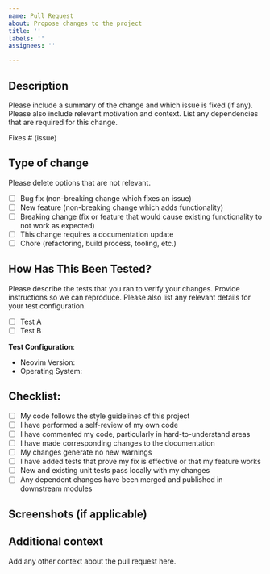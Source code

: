 ```yaml
---
name: Pull Request
about: Propose changes to the project
title: ''
labels: ''
assignees: ''

---
```


## Description

Please include a summary of the change and which issue is fixed (if any).
Please also include relevant motivation and context. List any dependencies that are required for this change.

Fixes # (issue)

## Type of change

Please delete options that are not relevant.

- [ ] Bug fix (non-breaking change which fixes an issue)
- [ ] New feature (non-breaking change which adds functionality)
- [ ] Breaking change (fix or feature that would cause existing functionality to not work as expected)
- [ ] This change requires a documentation update
- [ ] Chore (refactoring, build process, tooling, etc.)

## How Has This Been Tested?

Please describe the tests that you ran to verify your changes. Provide instructions so we can reproduce.
Please also list any relevant details for your test configuration.

- [ ] Test A
- [ ] Test B

**Test Configuration**:
* Neovim Version:
* Operating System:

## Checklist:

- [ ] My code follows the style guidelines of this project
- [ ] I have performed a self-review of my own code
- [ ] I have commented my code, particularly in hard-to-understand areas
- [ ] I have made corresponding changes to the documentation
- [ ] My changes generate no new warnings
- [ ] I have added tests that prove my fix is effective or that my feature works
- [ ] New and existing unit tests pass locally with my changes
- [ ] Any dependent changes have been merged and published in downstream modules

## Screenshots (if applicable)

## Additional context

Add any other context about the pull request here.
```
